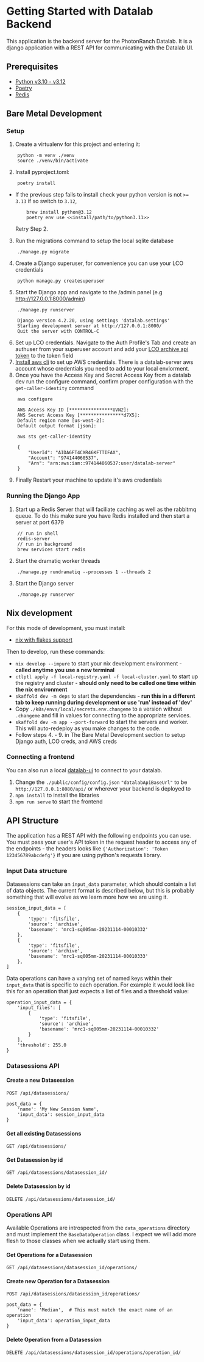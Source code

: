 # Getting Started with Datalab Backend

This application is the backend server for the PhotonRanch Datalab. It is a django application with a REST API for communicating with the Datalab UI.

## Prerequisites
-   [Python v3.10 - v3.12](https://www.python.org/downloads/)
-   [Poetry](https://python-poetry.org/docs/)
-   [Redis](https://redis.io/docs/latest/operate/oss_and_stack/install/install-stack/)


## Bare Metal Development
### Setup
1. Create a virtualenv for this project and entering it: 
```
    python -m venv ./venv
    source ./venv/bin/activate
```

2. Install pyproject.toml:
```
    poetry install
```
  - If the previous step fails to install check your python version is not `>= 3.13` if so switch to `3.12`,
    ```
        brew install python@3.12
        poetry env use <<install/path/to/python3.11>>
    ```
    Retry Step 2.

3. Run the migrations command to setup the local sqlite database
```
    ./manage.py migrate
```
4. Create a Django superuser, for convenience you can use your LCO credentials
```
    python manage.py createsuperuser
```
5. Start the Django app and navigate to the /admin panel (e.g http://127.0.0.1:8000/admin)
```
    ./manage.py runserver

    Django version 4.2.20, using settings 'datalab.settings'
    Starting development server at http://127.0.0.1:8000/
    Quit the server with CONTROL-C 
```
6. Set up LCO credentials. Navigate to the Auth Profile's Tab and create an authuser from your superuser account and add your [LCO archive api token](https://observe.lco.global/accounts/profile) to the token field
7. [Install aws cli](https://docs.aws.amazon.com/cli/latest/userguide/getting-started-install.html#getting-started-install-instructions) to set up AWS credentials. There is a datalab-server aws account whose credentials you need to add to your local enviorment.
8. Once you have the Access Key and Secret Access Key from a datalab dev run the configure command, confirm proper configuration with the `get-caller-identity` command
```
    aws configure

    AWS Access Key ID [****************UVN2]:
    AWS Secret Access Key [****************d7X5]:
    Default region name [us-west-2]:
    Default output format [json]:

    aws sts get-caller-identity

    {
        "UserId": "AIDA6FT4CXR46KFTTIFAX",
        "Account": "974144060537",
        "Arn": "arn:aws:iam::974144060537:user/datalab-server"
    }
```
9. Finally Restart your machine to update it's aws credentials

### Running the Django App
1. Start up a Redis Server that will faciliate caching as well as the rabbitmq queue. To do this make sure you have Redis installed and then start a server at port 6379
```
    // run in shell
    redis-server
    // run in background
    brew services start redis
```

2. Start the dramatiq worker threads
```
    ./manage.py rundramatiq --processes 1 --threads 2
```
3. Start the Django server
```
    ./manage.py runserver
```

## Nix development
For this mode of development, you must install:
-   [nix with flakes support](https://github.com/LCOGT/public-wiki/wiki/Install-Nix)

Then to develop, run these commands:
-   `nix develop --impure` to start your nix development environment - **called anytime you use a new terminal**
-   `ctlptl apply -f local-registry.yaml -f local-cluster.yaml` to start up the registry and cluster - **should only need to be called one time within the nix environment**
-   `skaffold dev -m deps` to start the dependencies - **run this in a different tab to keep running during development or use 'run' instead of 'dev'**
-   Copy `./k8s/envs/local/secrets.env.changeme` to a version without `.changeme` and fill in values for connecting to the appropriate services.
-   `skaffold dev -m app --port-forward` to start the servers and worker. This will auto-redeploy as you make changes to the code.
-   Follow steps 4. - 9. in The Bare Metal Development section to setup Django auth, LCO creds, and AWS creds

### Connecting a frontend
You can also run a local [datalab-ui](https://github.com/LCOGT/datalab-ui) to connect to your datalab.
1. Change the `./public/config/config.json` `"datalabApiBaseUrl"` to be `http://127.0.0.1:8080/api/` or wherever your backend is deployed to
2. `npm install` to install the libraries
3. `npm run serve` to start the frontend

## API Structure
The application has a REST API with the following endpoints you can use. You must pass your user's API token in the request header to access any of the endpoints - the headers looks like `{'Authorization': 'Token 123456789abcdefg'}` if you are using python's requests library.

### Input Data structure
Datasessions can take an `input_data` parameter, which should contain a list of data objects. The current format is described below, but this is probably something that will evolve as we learn more how we are using it.

    session_input_data = [
        {
            'type': 'fitsfile',
            'source': 'archive',
            'basename': 'mrc1-sq005mm-20231114-00010332'
        },
        {
            'type': 'fitsfile',
            'source': 'archive',
            'basename': 'mrc1-sq005mm-20231114-00010333'
        },
    ]

Data operations can have a varying set of named keys within their `input_data` that is specific to each operation. For example it would look like this for an operation that just expects a list of files and a threshold value:

    operation_input_data = {
        'input_files': [
            {
                'type': 'fitsfile',
                'source': 'archive',
                'basename': 'mrc1-sq005mm-20231114-00010332'
            }
        ],
        'threshold': 255.0
    }

### Datasessions API
#### Create a new Datasession
`POST /api/datasessions/`

    post_data = {
        'name': 'My New Session Name',
        'input_data': session_input_data
    }

#### Get all existing Datasessions
`GET /api/datasessions/`

#### Get Datasession by id
`GET /api/datasessions/datasession_id/`

#### Delete Datasession by id
`DELETE /api/datasessions/datasession_id/`

### Operations API
Available Operations are introspected from the `data_operations` directory and must implement the `BaseDataOperation` class. I expect we will add more flesh to those classes when we actually start using them. 
#### Get Operations for a Datasession
`GET /api/datasessions/datasession_id/operations/`

#### Create new Operation for a Datasession
`POST /api/datasessions/datasession_id/operations/`
    
    post_data = {
        'name': 'Median',  # This must match the exact name of an operation
        'input_data': operation_input_data
    }

#### Delete Operation from a Datasession
`DELETE /api/datasessions/datasession_id/operations/operation_id/`
